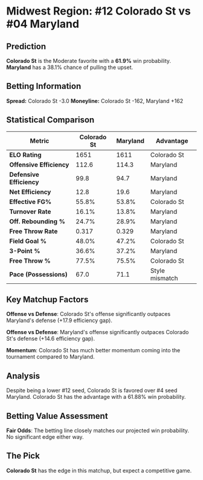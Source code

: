 # Midwest Region: #12 Colorado St vs #04 Maryland

## Prediction
**Colorado St** is the Moderate favorite with a **61.9%** win probability.
**Maryland** has a 38.1% chance of pulling the upset.

## Betting Information
**Spread:** Colorado St -3.0
**Moneyline:** Colorado St -162, Maryland +162

## Statistical Comparison

| Metric | Colorado St | Maryland | Advantage |
|--------|-----------------|-----------------|----------|
| **ELO Rating** | 1651 | 1611 | Colorado St |
| **Offensive Efficiency** | 112.6 | 114.3 | Maryland |
| **Defensive Efficiency** | 99.8 | 94.7 | Maryland |
| **Net Efficiency** | 12.8 | 19.6 | Maryland |
| **Effective FG%** | 55.8% | 53.8% | Colorado St |
| **Turnover Rate** | 16.1% | 13.8% | Maryland |
| **Off. Rebounding %** | 24.7% | 28.9% | Maryland |
| **Free Throw Rate** | 0.317 | 0.329 | Maryland |
| **Field Goal %** | 48.0% | 47.2% | Colorado St |
| **3-Point %** | 36.6% | 37.2% | Maryland |
| **Free Throw %** | 77.5% | 75.5% | Colorado St |
| **Pace (Possessions)** | 67.0 | 71.1 | Style mismatch |

## Key Matchup Factors

**Offense vs Defense**: Colorado St's offense significantly outpaces Maryland's defense (+17.9 efficiency gap).

**Offense vs Defense**: Maryland's offense significantly outpaces Colorado St's defense (+14.6 efficiency gap).

**Momentum**: Colorado St has much better momentum coming into the tournament compared to Maryland.

## Analysis

Despite being a lower #12 seed, Colorado St is favored over #4 seed Maryland. Colorado St has the advantage with a 61.88% win probability.

## Betting Value Assessment

**Fair Odds**: The betting line closely matches our projected win probability. No significant edge either way.

## The Pick

**Colorado St** has the edge in this matchup, but expect a competitive game.

